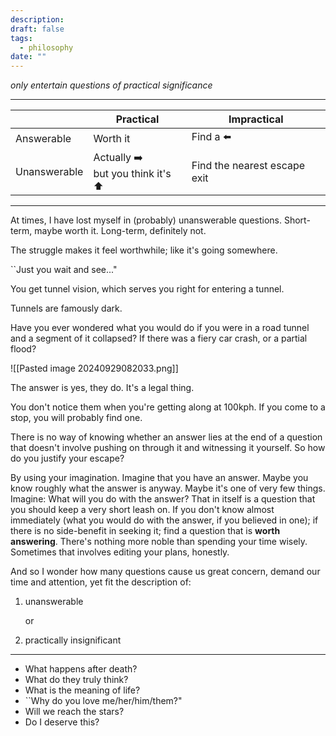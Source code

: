 ```yaml
---
description: 
draft: false
tags:
  - philosophy
date: ""
---
```

*only entertain questions of practical significance*

---

|              | Practical                            | Impractical                  |
| ------------ | ------------------------------------ | ---------------------------- |
| Answerable   | Worth it                             | Find a ⬅️                    |
| Unanswerable | Actually ➡️<br>but you think it's ⬆️ | Find the nearest escape exit |

---
At times, I have lost myself in (probably) unanswerable questions. Short-term, maybe worth it. Long-term, definitely not. 

The struggle makes it feel worthwhile; like it's going somewhere.

``Just you wait and see..."

You get tunnel vision, which serves you right for entering a tunnel.

Tunnels are famously dark.

Have you ever wondered what you would do if you were in a road tunnel and a segment of it collapsed? If there was a fiery car crash, or a partial flood?

![[Pasted image 20240929082033.png]]

The answer is yes, they do. It's a legal thing. 

You don't notice them when you're getting along at 100kph. If you come to a stop, you will probably find one.

There is no way of knowing whether an answer lies at the end of a question that doesn't involve pushing on through it and witnessing it yourself. So how do you justify your escape? 

By using your imagination. Imagine that you have an answer. Maybe you know roughly what the answer is anyway. Maybe it's one of very few things. Imagine: What will you do with the answer? That in itself is a question that you should keep a very short leash on. If you don't know almost immediately (what you would do with the answer, if you believed in one); if there is no side-benefit in seeking it; find a question that is **worth answering**. There's nothing more noble than spending your time wisely. Sometimes that involves editing your plans, honestly.

And so I wonder how many questions cause us great concern, demand our time and attention, yet fit the description of:
1. unanswerable
	
	or
2. practically insignificant

---
- What happens after death?
- What do they truly think?
- What is the meaning of life?
- ``Why do you love me/her/him/them?"
- Will we reach the stars?
- Do I deserve this?